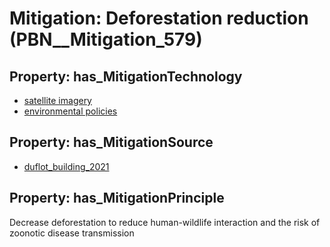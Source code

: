 # Mitigation: __Deforestation reduction__ (PBN__Mitigation_579)

## Property: has_MitigationTechnology

* [satellite imagery](../Technology/PBN__Technology_1684)
* [environmental policies](../Technology/PBN__Technology_3328)

## Property: has_MitigationSource

* [duflot_building_2021](../Article/PBN__Article_5)

## Property: has_MitigationPrinciple

Decrease deforestation to reduce human-wildlife interaction and the risk of zoonotic disease transmission

